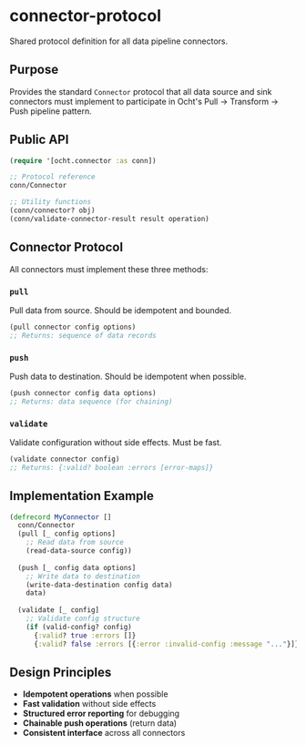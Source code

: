 # connector-protocol

Shared protocol definition for all data pipeline connectors.

## Purpose

Provides the standard `Connector` protocol that all data source and sink connectors must implement to participate in Ocht's Pull → Transform → Push pipeline pattern.

## Public API

```clojure
(require '[ocht.connector :as conn])

;; Protocol reference
conn/Connector

;; Utility functions
(conn/connector? obj)
(conn/validate-connector-result result operation)
```

## Connector Protocol

All connectors must implement these three methods:

### `pull`
Pull data from source. Should be idempotent and bounded.

```clojure
(pull connector config options) 
;; Returns: sequence of data records
```

### `push`  
Push data to destination. Should be idempotent when possible.

```clojure
(push connector config data options)
;; Returns: data sequence (for chaining)
```

### `validate`
Validate configuration without side effects. Must be fast.

```clojure
(validate connector config)
;; Returns: {:valid? boolean :errors [error-maps]}
```

## Implementation Example

```clojure
(defrecord MyConnector []
  conn/Connector
  (pull [_ config options]
    ;; Read data from source
    (read-data-source config))
  
  (push [_ config data options]  
    ;; Write data to destination
    (write-data-destination config data)
    data)
  
  (validate [_ config]
    ;; Validate config structure
    (if (valid-config? config)
      {:valid? true :errors []}
      {:valid? false :errors [{:error :invalid-config :message "..."}]})))
```

## Design Principles

- **Idempotent operations** when possible
- **Fast validation** without side effects  
- **Structured error reporting** for debugging
- **Chainable push operations** (return data)
- **Consistent interface** across all connectors